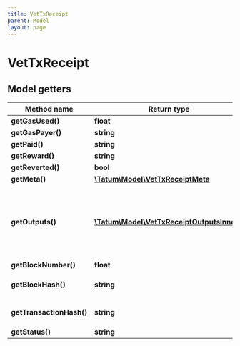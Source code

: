 ```yaml
---
title: VetTxReceipt
parent: Model
layout: page
---
```


# VetTxReceipt

## Model getters

Method name | Return type | Description | Notes
------------ | ------------- | ------------- | -------------
**getGasUsed()** | **float** |  | ex.: `21000` [optional]
**getGasPayer()** | **string** |  | ex.: `0x5034aa590125b64023a0262112b98d72e3c8e40e` [optional]
**getPaid()** | **string** |  | ex.: `0x1ac942860d7100728` [optional]
**getReward()** | **string** |  | ex.: `0x8092d8e9da1e688c` [optional]
**getReverted()** | **bool** |  | ex.: `false` [optional]
**getMeta()** | [**\Tatum\Model\VetTxReceiptMeta**](../VetTxReceiptMeta) |  | ex.: `null` [optional]
**getOutputs()** | [**\Tatum\Model\VetTxReceiptOutputsInner[]**](../VetTxReceiptOutputsInner) | List of recipient addresses and amounts to send to each of them. | ex.: `null` [optional]
**getBlockNumber()** | **float** |  | ex.: `1162169` [optional]
**getBlockHash()** | **string** |  | ex.: `0x0011bbb9925da1b54035e2a870abe336bc79a3b083303646b87a3315c11c963b` [optional]
**getTransactionHash()** | **string** |  | ex.: `0x24f691abab680972437028af22bc7a43c3fbe8d6d7eefc420dea2daf554758a7` [optional]
**getStatus()** | **string** |  | ex.: `0x1` [optional]

